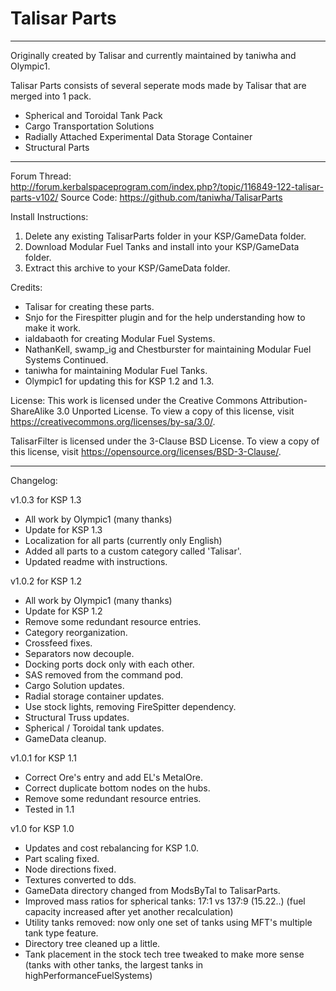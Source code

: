 # Talisar Parts
-------------

Originally created by Talisar and currently maintained by taniwha and Olympic1.

Talisar Parts consists of several seperate mods made by Talisar that are merged into 1 pack.
- Spherical and Toroidal Tank Pack
- Cargo Transportation Solutions
- Radially Attached Experimental Data Storage Container
- Structural Parts

-------------

Forum Thread: http://forum.kerbalspaceprogram.com/index.php?/topic/116849-122-talisar-parts-v102/
Source Code: https://github.com/taniwha/TalisarParts

Install Instructions:
1. Delete any existing TalisarParts folder in your KSP/GameData folder.
2. Download Modular Fuel Tanks and install into your KSP/GameData folder.
3. Extract this archive to your KSP/GameData folder.

Credits:
* Talisar for creating these parts.
* Snjo for the Firespitter plugin and for the help understanding how to make it work.
* ialdabaoth for creating Modular Fuel Systems.
* NathanKell, swamp_ig and Chestburster for maintaining Modular Fuel Systems Continued.
* taniwha for maintaining Modular Fuel Tanks.
* Olympic1 for updating this for KSP 1.2 and 1.3.

License:
This work is licensed under the Creative Commons Attribution-ShareAlike 3.0 Unported License.
To view a copy of this license, visit https://creativecommons.org/licenses/by-sa/3.0/.

TalisarFilter is licensed under the 3-Clause BSD License.
To view a copy of this license, visit https://opensource.org/licenses/BSD-3-Clause/.

----------
Changelog:

v1.0.3 for KSP 1.3
* All work by Olympic1 (many thanks)
* Update for KSP 1.3
* Localization for all parts (currently only English)
* Added all parts to a custom category called 'Talisar'.
* Updated readme with instructions.

v1.0.2 for KSP 1.2
* All work by Olympic1 (many thanks)
* Update for KSP 1.2
* Remove some redundant resource entries.
* Category reorganization.
* Crossfeed fixes.
* Separators now decouple.
* Docking ports dock only with each other.
* SAS removed from the command pod.
* Cargo Solution updates.
* Radial storage container updates.
* Use stock lights, removing FireSpitter dependency.
* Structural Truss updates.
* Spherical / Toroidal tank updates.
* GameData cleanup.

v1.0.1 for KSP 1.1
* Correct Ore's entry and add EL's MetalOre.
* Correct duplicate bottom nodes on the hubs.
* Remove some redundant resource entries.
* Tested in 1.1

v1.0 for KSP 1.0
* Updates and cost rebalancing for KSP 1.0.
* Part scaling fixed.
* Node directions fixed.
* Textures converted to dds.
* GameData directory changed from ModsByTal to TalisarParts.
* Improved mass ratios for spherical tanks: 17:1 vs 137:9 (15.22..) (fuel capacity increased after yet another recalculation)
* Utility tanks removed: now only one set of tanks using MFT's multiple tank type feature.
* Directory tree cleaned up a little.
* Tank placement in the stock tech tree tweaked to make more sense (tanks with other tanks, the largest tanks in highPerformanceFuelSystems)
